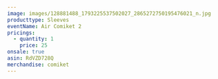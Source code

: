 ```yaml
---
image: images/128881488_1793225537502027_2865272750195476021_n.jpg
producttype: Sleeves
eventName: Air Comiket 2
pricings:
  - quantity: 1
    price: 25
onsale: true
asin: RdVZD728Q
merchandise: comiket
---
```

